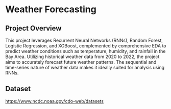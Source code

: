 # Weather Forecasting

## Project Overview
This project leverages Recurrent Neural Networks (RNNs), Random Forest, Logistic Regression, and XGBoost, complemented by comprehensive EDA to predict weather conditions such as temperature, humidity, and rainfall in the Bay Area. Utilizing historical weather data from 2020 to 2022, the project aims to accurately forecast future weather patterns. The sequential and time-series nature of weather data makes it ideally suited for analysis using RNNs.


## Dataset
https://www.ncdc.noaa.gov/cdo-web/datasets

